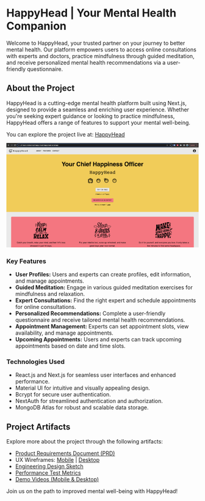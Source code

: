 # HappyHead | Your Mental Health Companion

Welcome to HappyHead, your trusted partner on your journey to better mental health. Our platform empowers users to access online consultations with experts and doctors, practice mindfulness through guided meditation, and receive personalized mental health recommendations via a user-friendly questionnaire.

## About the Project

HappyHead is a cutting-edge mental health platform built using Next.js, designed to provide a seamless and enriching user experience. Whether you're seeking expert guidance or looking to practice mindfulness, HappyHead offers a range of features to support your mental well-being.

You can explore the project live at: [HappyHead](https://p7-team-mohammad-happy-head-happyhead.vercel.app/)

![Screenshot](/codebase/public/Screenshot.png)

### Key Features

* **User Profiles:** Users and experts can create profiles, edit information, and manage appointments.
* **Guided Meditation:** Engage in various guided meditation exercises for mindfulness and relaxation.
* **Expert Consultations:** Find the right expert and schedule appointments for online consultations.
* **Personalized Recommendations:** Complete a user-friendly questionnaire and receive tailored mental health recommendations.
* **Appointment Management:** Experts can set appointment slots, view availability, and manage appointments.
* **Upcoming Appointments:** Users and experts can track upcoming appointments based on date and time slots.

### Technologies Used

* React.js and Next.js for seamless user interfaces and enhanced performance.
* Material UI for intuitive and visually appealing design.
* Bcrypt for secure user authentication.
* NextAuth for streamlined authentication and authorization.
* MongoDB Atlas for robust and scalable data storage.

## Project Artifacts

Explore more about the project through the following artifacts:

- [Product Requirements Document (PRD)](https://drive.google.com/file/d/1mXGor3K6-9j7QMquDh3vcnqSzBdOWOj0/view?usp=sharing)
- UX Wireframes: [Mobile](https://www.figma.com/file/44Rzun7WmFjpaRC7EXfiLp/HappyHead?type=design&node-id=10%3A739&t=GNR0Y) | [Desktop](https://www.figma.com/file/44Rzun7WmFjpaRC7EXfiLp/HappyHead?type=design&node-id=0%3A1&t=GNR0Y7BU)
- [Engineering Design Sketch](https://drive.google.com/file/d/1-Qap3PN88jUq60mXn1h1x3PziTjK4cbp/view?usp=sharing)
- [Performance Test Metrics](https://drive.google.com/file/d/1QbyXX3CgT31CGUqsk6pb6mVq1E52ItAn/view?usp=sharing)
- [Demo Videos (Mobile & Desktop)](https://www.youtube.com/watch?v=MNFZex2UzBc&list=PLpqbIzYggb_yGfrrcruuKkjdJoy3TVyvd&ab_channel=Parisha)

Join us on the path to improved mental well-being with HappyHead!
